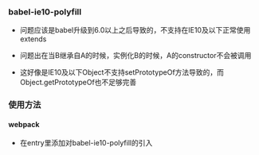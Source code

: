### babel-ie10-polyfill

* 问题应该是babel升级到6.0以上之后导致的，不支持在IE10及以下正常使用extends

* 问题出在当B继承自A的时候，实例化B的时候，A的constructor不会被调用

* 这好像是IE10及以下Object不支持setPrototypeOf方法导致的，而Object.getPrototypeOf也不足够完善

### 使用方法

#### webpack

* 在entry里添加对babel-ie10-polyfill的引入